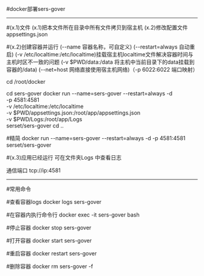 #docker部署sers-gover
 

---------------------------------
#(x.1)文件
  (x.1)把本文件所在目录中所有文件拷贝到宿主机
  (x.2)修改配置文件 appsettings.json


#(x.2)创建容器并运行
(--name 容器名称，可自定义)
(--restart=always 自动重启)
(-v /etc/localtime:/etc/localtime)挂载宿主机localtime文件解决容器时间与主机时区不一致的问题
(-v $PWD/data:/data 将主机中当前目录下的data挂载到容器的/data)
(--net=host 网络直接使用宿主机网络)（-p 6022:6022 端口映射）

cd /root/docker

cd sers-gover
docker run --name=sers-gover --restart=always -d \
-p 4581:4581 \
-v /etc/localtime:/etc/localtime \
-v $PWD/appsettings.json:/root/app/appsettings.json \
-v $PWD/Logs:/root/app/Logs \
serset/sers-gover
cd ..
 
#精简
docker run --name=sers-gover --restart=always -d -p 4581:4581 serset/sers-gover


#(x.3)应用已经运行
   可在文件夹Logs 中查看日志


通信端口 tcp://ip:4581


-------------------
#常用命令

#查看容器logs
docker logs sers-gover

#在容器内执行命令行
docker  exec -it sers-gover bash

#停止容器
docker stop sers-gover

#打开容器
docker start sers-gover

#重启容器
docker restart sers-gover


#删除容器
docker rm sers-gover  -f


